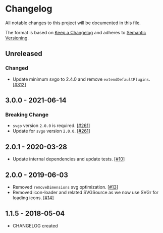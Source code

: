 # Changelog

All notable changes to this project will be documented in this file.

The format is based on [Keep a Changelog](http://keepachangelog.com/en/1.0.0/)
and adheres to [Semantic Versioning](http://semver.org/spec/v2.0.0.html).

## Unreleased

### Changed

- Update minimum svgo to 2.4.0 and remove `extendDefaultPlugins`. [[#312](https://github.com/Shopify/web-configs/pull/312)]

## 3.0.0 - 2021-06-14

### Breaking Change

- `svgo` version `2.0.0` is required. [[#261](https://github.com/Shopify/web-configs/pull/261)]
- Update for `svgo` version `2.0.0`. [[#261](https://github.com/Shopify/web-configs/pull/261)]

## 2.0.1 - 2020-03-28

- Update internal dependencies and update tests. [[#10](https://github.com/Shopify/images/pull/10)]

## 2.0.0 - 2019-06-03

- Removed `removeDimensions` svg optimization. [[#13](https://github.com/Shopify/images/pull/13)]
- Removed icon-loader and related SVGSource as we now use SVGr for loading icons. [[#14](https://github.com/Shopify/images/pull/14)]

## 1.1.5 - 2018-05-04

- CHANGELOG created
